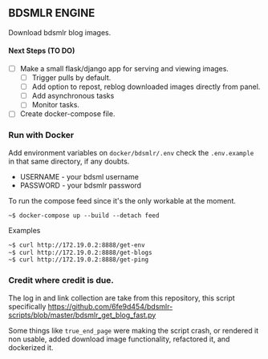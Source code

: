 ## BDSMLR ENGINE

Download bdsmlr blog images.

#### Next Steps (TO DO)

- [ ] Make a small flask/django app for serving and viewing images.
    - [ ] Trigger pulls by default.
    - [ ] Add option to repost, reblog downloaded images directly from panel.
    - [ ] Add asynchronous tasks
    - [ ] Monitor tasks.
- [ ] Create docker-compose file.

### Run with Docker

Add environment variables on `docker/bdsmlr/.env` check the `.env.example` in that same directory, if any doubts.

- USERNAME - your bdsml username
- PASSWORD - your bdsmlr password


To run the compose feed since it's the only workable at the moment.

```
~$ docker-compose up --build --detach feed
```

Examples

```bash
~$ curl http://172.19.0.2:8888/get-env
~$ curl http://172.19.0.2:8888/get-blogs
~$ curl http://172.19.0.2:8888/get-ping
```

### Credit where credit is due.

The log in and link collection are take from this repository, this script
specifically https://github.com/6fe9d454/bdsmlr-scripts/blob/master/bdsmlr_get_blog_fast.py

Some things like `true_end_page` were making the script crash, or rendered it non
usable, added download image functionality, refactored it, and dockerized it.
